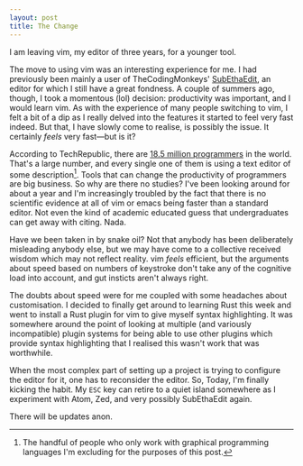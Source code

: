 ```yaml
---
layout: post
title: The Change
---
```

I am leaving vim, my editor of three years, for a younger tool.

The move to using vim was an interesting experience for me. I had previously been mainly a user of TheCodingMonkeys' [SubEthaEdit][see], an editor for which I still have a great fondness. A couple of summers ago, though, I took a momentous (lol) decision: productivity was important, and I would learn vim. As with the experience of many people switching to vim, I felt a bit of a dip as I really delved into the features it started to feel very fast indeed. But that, I have slowly come to realise, is possibly the issue. It certainly *feels* very fast—but is it?

According to TechRepublic, there are [18.5 million programmers][tr-pcount] in the world. That's a large number, and every single one of them is using a text editor of some description[^1]. Tools that can change the productivity of programmers are big business. So why are there no studies? I've been looking around for about a year and I'm increasingly troubled by the fact that there is no scientific evidence at all of vim or emacs being faster than a standard editor. Not even the kind of academic educated guess that undergraduates can get away with citing. Nada.

Have we been taken in by snake oil? Not that anybody has been deliberately misleading anybody else, but we may have come to a collective received wisdom which may not reflect reality. vim *feels* efficient, but the arguments about speed based on numbers of keystroke don't take any of the cognitive load into account, and gut insticts aren't always right.

The doubts about speed were for me coupled with some headaches about customisation. I decided to finally get around to learning Rust this week and went to install a Rust plugin for vim to give myself syntax highlighting. It was somewhere around the point of looking at multiple (and variously incompatible) plugin systems for being able to use other plugins which provide syntax highlighting that I realised this wasn't work that was worthwhile.

When the most complex part of setting up a project is trying to configure the editor for it, one has to reconsider the editor. So, Today, I'm finally kicking the habit. My `ESC` key can retire to a quiet island somewhere as I experiment with Atom, Zed, and very possibly SubEthaEdit again.

There will be updates anon.

[see]: http://www.codingmonkeys.de/subethaedit/
[tr-pcount]: http://www.techrepublic.com/blog/european-technology/there-are-185-million-software-developers-in-the-world-but-which-country-has-the-most/

[^1]: The handful of people who only work with graphical programming languages I'm excluding for the purposes of this post.
